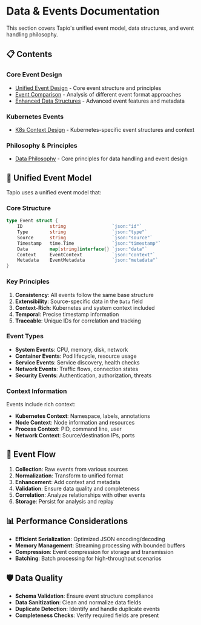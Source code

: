 # Data & Events Documentation

This section covers Tapio's unified event model, data structures, and event handling philosophy.

## 📋 Contents

### Core Event Design
- [Unified Event Design](./UNIFIED_EVENT_DESIGN.md) - Core event structure and principles
- [Event Comparison](./UNIFIED_EVENT_COMPARISON.md) - Analysis of different event format approaches
- [Enhanced Data Structures](./UNIFIED_EVENT_ENHANCED_DATA_STRUCTURES.md) - Advanced event features and metadata

### Kubernetes Events
- [K8s Context Design](./UNIFIED_EVENT_K8S_CONTEXT_DESIGN.md) - Kubernetes-specific event structures and context

### Philosophy & Principles
- [Data Philosophy](./data_philosophy.md) - Core principles for data handling and event design

## 🎯 Unified Event Model

Tapio uses a unified event model that:

### Core Structure
```go
type Event struct {
    ID          string                 `json:"id"`
    Type        string                 `json:"type"`
    Source      string                 `json:"source"`
    Timestamp   time.Time              `json:"timestamp"`
    Data        map[string]interface{} `json:"data"`
    Context     EventContext           `json:"context"`
    Metadata    EventMetadata          `json:"metadata"`
}
```

### Key Principles

1. **Consistency**: All events follow the same base structure
2. **Extensibility**: Source-specific data in the `Data` field
3. **Context-Rich**: Kubernetes and system context included
4. **Temporal**: Precise timestamp information
5. **Traceable**: Unique IDs for correlation and tracking

### Event Types

- **System Events**: CPU, memory, disk, network
- **Container Events**: Pod lifecycle, resource usage
- **Service Events**: Service discovery, health checks
- **Network Events**: Traffic flows, connection states
- **Security Events**: Authentication, authorization, threats

### Context Information

Events include rich context:
- **Kubernetes Context**: Namespace, labels, annotations
- **Node Context**: Node information and resources
- **Process Context**: PID, command line, user
- **Network Context**: Source/destination IPs, ports

## 🔄 Event Flow

1. **Collection**: Raw events from various sources
2. **Normalization**: Transform to unified format
3. **Enhancement**: Add context and metadata
4. **Validation**: Ensure data quality and completeness
5. **Correlation**: Analyze relationships with other events
6. **Storage**: Persist for analysis and replay

## 📊 Performance Considerations

- **Efficient Serialization**: Optimized JSON encoding/decoding
- **Memory Management**: Streaming processing with bounded buffers
- **Compression**: Event compression for storage and transmission
- **Batching**: Batch processing for high-throughput scenarios

## 🛡️ Data Quality

- **Schema Validation**: Ensure event structure compliance
- **Data Sanitization**: Clean and normalize data fields
- **Duplicate Detection**: Identify and handle duplicate events
- **Completeness Checks**: Verify required fields are present